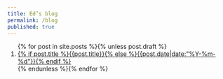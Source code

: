 ```yaml
---
title: Ed’s blog
permalink: /blog
published: true
---
```


<ol aria-label="Posts listed in reverse order, newest first." reversed>
{% for post in site.posts %}{% unless post.draft %}
<li><a href="{{post.url}}" accesskey="{{forloop.rindex}}"><time datetime="{{post.date|date:'%Y-%m-%d'}}">{% if post.title %}{{post.title}}{% else %}{{post.date|date:"%Y-%m-%d"}}{% endif %}</time></a></li>
{% endunless %}{% endfor %}
</ol>

